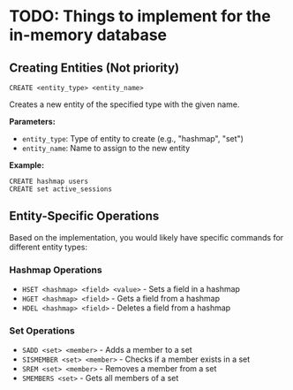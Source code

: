 # TODO: Things to implement for the in-memory database

## Creating Entities (Not priority)

```
CREATE <entity_type> <entity_name>
```

Creates a new entity of the specified type with the given name.

**Parameters:**

- `entity_type`: Type of entity to create (e.g., "hashmap", "set")
- `entity_name`: Name to assign to the new entity

**Example:**

```
CREATE hashmap users
CREATE set active_sessions
```

## Entity-Specific Operations

Based on the implementation, you would likely have specific commands for
different entity types:

### Hashmap Operations

- `HSET <hashmap> <field> <value>` - Sets a field in a hashmap
- `HGET <hashmap> <field>` - Gets a field from a hashmap
- `HDEL <hashmap> <field>` - Deletes a field from a hashmap

### Set Operations

- `SADD <set> <member>` - Adds a member to a set
- `SISMEMBER <set> <member>` - Checks if a member exists in a set
- `SREM <set> <member>` - Removes a member from a set
- `SMEMBERS <set>` - Gets all members of a set
